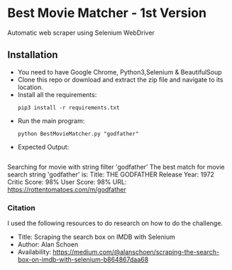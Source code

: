 # Best Movie Matcher - 1st Version
Automatic web scraper using Selenium WebDriver

## Installation
- You need to have Google Chrome, Python3,Selenium & BeautifulSoup
- Clone this repo or download and extract the zip file and navigate to its location.
- Install all the requirements:
  ```
  pip3 install -r requirements.txt
  ```
- Run the main program:
  ```
  python BestMovieMatcher.py "godfather"
  
- Expected Output:
  ```
Searching for movie with string filter 'godfather'
The best match for movie search string 'godfather' is:
Title: THE GODFATHER
Release Year: 1972
Critic Score: 98%
User Score: 98%
URL: https://rottentomatoes.com/m/godfather
  
### Citation
I used the following resources to do research on how to do the challenge. 
*    Title: Scraping the search box on IMDB with Selenium
*    Author: Alan Schoen
*    Availability: https://medium.com/@alanschoen/scraping-the-search-box-on-imdb-with-selenium-b864867daa68
